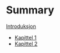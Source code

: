 # Summary
[Introduksjon](../readme.mdREADME.md)
- [Kapittel 1](./chapter_1.md)
- [Kapittel 2](./chapter_2.md)
